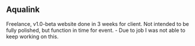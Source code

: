 ## Aqualink

Freelance, v1.0-beta website done in 3 weeks for client. Not intended to be fully polished, but function in time for event. - Due to job I was not able to keep working on this.